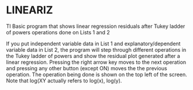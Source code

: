 # LINEARIZ
TI Basic program that shows linear regression residuals after Tukey ladder of powers operations done on Lists 1 and 2

If you put independent variable data in List 1 and explanatory/dependent variable data in List 2, the program will step through different operations in the Tukey ladder of powers and show the residual plot generated after a linear regression. Pressing the right arrow key moves to the next operation and pressing any other button (except ON) moves the the previous operation. The operation being done is shown on the top left of the screen. Note that log(XY actually refers to log(x), log(y).
